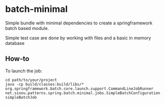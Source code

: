 # batch-minimal
Simple bundle with minimal dependencies to create a springframework batch based module.

Simple test case are done by working with files and a basic in memory database

## How-to

To launch the job:

```
cd path/to/your/project
java -cp build/classes:build/libs/* org.springframework.batch.core.launch.support.CommandLineJobRunner net.sinou.patterns.spring.batch.minimal.jobs.SimpleBatchConfiguration simpleBatchJob
```